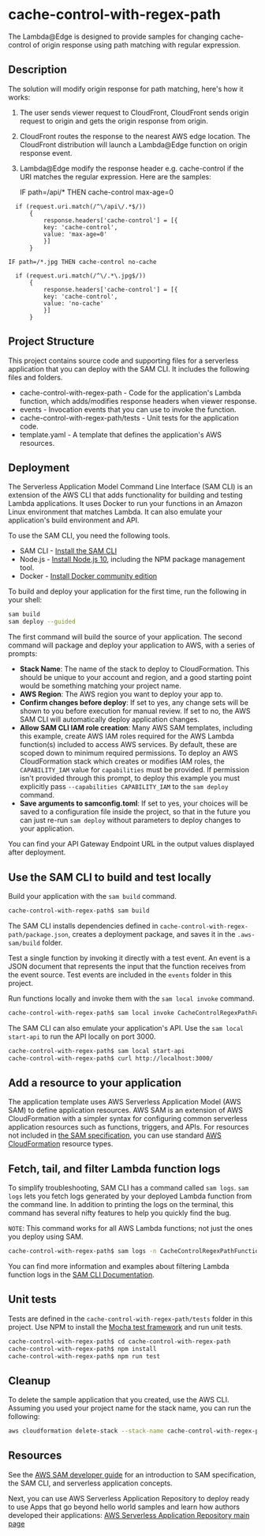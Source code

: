 # cache-control-with-regex-path

The Lambda@Edge is designed to provide samples for changing cache-control of origin response using path matching with regular expression.

## Description

The solution will modify origin response for path matching, here's how it works:

1. The user sends viewer request to CloudFront, CloudFront sends origin request to origin and gets the origin response from origin. 

2. CloudFront routes the response to the nearest AWS edge location. The CloudFront distribution will launch a Lambda@Edge function on origin response event.

3. Lambda@Edge modify the response header e.g. cache-control if the URI matches the regular expression. Here are the samples:

    IF path=/api/* THEN cache-control max-age=0
```
  if (request.uri.match(/^\/api\/.*$/))
      {
          response.headers['cache-control'] = [{
          key: 'cache-control',
          value: 'max-age=0'
          }]
      }
```
    IF path=/*.jpg THEN cache-control no-cache
```
  if (request.uri.match(/^\/.*\.jpg$/))
      {
          response.headers['cache-control'] = [{
          key: 'cache-control',
          value: 'no-cache'
          }]
      }
```

## Project Structure

This project contains source code and supporting files for a serverless application that you can deploy with the SAM CLI. It includes the following files and folders.

* cache-control-with-regex-path - Code for the application's Lambda function, which adds/modifies response headers when viewer response.
* events - Invocation events that you can use to invoke the function.
* cache-control-with-regex-path/tests - Unit tests for the application code.
* template.yaml - A template that defines the application's AWS resources.

## Deployment

The Serverless Application Model Command Line Interface (SAM CLI) is an extension of the AWS CLI that adds functionality for building and testing Lambda applications. It uses Docker to run your functions in an Amazon Linux environment that matches Lambda. It can also emulate your application's build environment and API.

To use the SAM CLI, you need the following tools.

* SAM CLI - [Install the SAM CLI](https://docs.aws.amazon.com/serverless-application-model/latest/developerguide/serverless-sam-cli-install.html)
* Node.js - [Install Node.js 10](https://nodejs.org/en/), including the NPM package management tool.
* Docker - [Install Docker community edition](https://hub.docker.com/search/?type=edition&offering=community)

To build and deploy your application for the first time, run the following in your shell:

```bash
sam build
sam deploy --guided
```

The first command will build the source of your application. The second command will package and deploy your application to AWS, with a series of prompts:

* **Stack Name**: The name of the stack to deploy to CloudFormation. This should be unique to your account and region, and a good starting point would be something matching your project name.
* **AWS Region**: The AWS region you want to deploy your app to.
* **Confirm changes before deploy**: If set to yes, any change sets will be shown to you before execution for manual review. If set to no, the AWS SAM CLI will automatically deploy application changes.
* **Allow SAM CLI IAM role creation**: Many AWS SAM templates, including this example, create AWS IAM roles required for the AWS Lambda function(s) included to access AWS services. By default, these are scoped down to minimum required permissions. To deploy an AWS CloudFormation stack which creates or modifies IAM roles, the `CAPABILITY_IAM` value for `capabilities` must be provided. If permission isn't provided through this prompt, to deploy this example you must explicitly pass `--capabilities CAPABILITY_IAM` to the `sam deploy` command.
* **Save arguments to samconfig.toml**: If set to yes, your choices will be saved to a configuration file inside the project, so that in the future you can just re-run `sam deploy` without parameters to deploy changes to your application.

You can find your API Gateway Endpoint URL in the output values displayed after deployment.

## Use the SAM CLI to build and test locally

Build your application with the `sam build` command.

```bash
cache-control-with-regex-path$ sam build
```

The SAM CLI installs dependencies defined in `cache-control-with-regex-path/package.json`, creates a deployment package, and saves it in the `.aws-sam/build` folder.

Test a single function by invoking it directly with a test event. An event is a JSON document that represents the input that the function receives from the event source. Test events are included in the `events` folder in this project.

Run functions locally and invoke them with the `sam local invoke` command.

```bash
cache-control-with-regex-path$ sam local invoke CacheControlRegexPathFunction --event events/event.json
```

The SAM CLI can also emulate your application's API. Use the `sam local start-api` to run the API locally on port 3000.

```bash
cache-control-with-regex-path$ sam local start-api
cache-control-with-regex-path$ curl http://localhost:3000/
```

## Add a resource to your application
The application template uses AWS Serverless Application Model (AWS SAM) to define application resources. AWS SAM is an extension of AWS CloudFormation with a simpler syntax for configuring common serverless application resources such as functions, triggers, and APIs. For resources not included in [the SAM specification](https://github.com/awslabs/serverless-application-model/blob/master/versions/2016-10-31.md), you can use standard [AWS CloudFormation](https://docs.aws.amazon.com/AWSCloudFormation/latest/UserGuide/aws-template-resource-type-ref.html) resource types.

## Fetch, tail, and filter Lambda function logs

To simplify troubleshooting, SAM CLI has a command called `sam logs`. `sam logs` lets you fetch logs generated by your deployed Lambda function from the command line. In addition to printing the logs on the terminal, this command has several nifty features to help you quickly find the bug.

`NOTE`: This command works for all AWS Lambda functions; not just the ones you deploy using SAM.

```bash
cache-control-with-regex-path$ sam logs -n CacheControlRegexPathFunction --stack-name cache-control-with-regex-path --tail
```

You can find more information and examples about filtering Lambda function logs in the [SAM CLI Documentation](https://docs.aws.amazon.com/serverless-application-model/latest/developerguide/serverless-sam-cli-logging.html).

## Unit tests

Tests are defined in the `cache-control-with-regex-path/tests` folder in this project. Use NPM to install the [Mocha test framework](https://mochajs.org/) and run unit tests.

```bash
cache-control-with-regex-path$ cd cache-control-with-regex-path
cache-control-with-regex-path$ npm install
cache-control-with-regex-path$ npm run test
```

## Cleanup

To delete the sample application that you created, use the AWS CLI. Assuming you used your project name for the stack name, you can run the following:

```bash
aws cloudformation delete-stack --stack-name cache-control-with-regex-path
```

## Resources

See the [AWS SAM developer guide](https://docs.aws.amazon.com/serverless-application-model/latest/developerguide/what-is-sam.html) for an introduction to SAM specification, the SAM CLI, and serverless application concepts.

Next, you can use AWS Serverless Application Repository to deploy ready to use Apps that go beyond hello world samples and learn how authors developed their applications: [AWS Serverless Application Repository main page](https://aws.amazon.com/serverless/serverlessrepo/)
